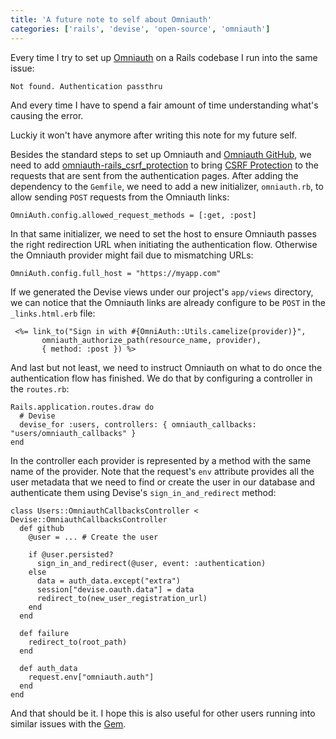 ```yaml
---
title: 'A future note to self about Omniauth'
categories: ['rails', 'devise', 'open-source', 'omniauth']
---
```


Every time I try to set up [Omniauth](https://github.com/omniauth/omniauth) on a Rails codebase I run into the same issue:

```
Not found. Authentication passthru
```

And every time I have to spend a fair amount of time understanding what's causing the error.

Luckiy it won't have anymore after writing this note for my future self.

Besides the standard steps to set up Omniauth and [Omniauth GitHub](https://github.com/omniauth/omniauth-github),
we need to add [omniauth-rails_csrf_protection](https://github.com/cookpad/omniauth-rails_csrf_protection) to bring [CSRF Protection](https://owasp.org/www-community/attacks/csrf) to the requests that are sent from the authentication pages.
After adding the dependency to the `Gemfile`, we need to add a new initializer, `omniauth.rb`, to allow sending `POST` requests from the Omniauth links:

```language-ruby
OmniAuth.config.allowed_request_methods = [:get, :post]
```

In that same initializer,
we need to set the host to ensure Omniauth passes the right redirection URL when initiating the authentication flow.
Otherwise the Omniauth provider might fail due to mismatching URLs:

```language-ruby
OmniAuth.config.full_host = "https://myapp.com"
```

If we generated the Devise views under our project's `app/views` directory, we can notice that the Omniauth links are already configure to be `POST` in the `_links.html.erb` file:

```erb
 <%= link_to("Sign in with #{OmniAuth::Utils.camelize(provider)}",
       omniauth_authorize_path(resource_name, provider),
       { method: :post }) %>
```

And last but not least, we need to instruct Omniauth on what to do once the authentication flow has finished.
We do that by configuring a controller in the `routes.rb`:

```language-ruby
Rails.application.routes.draw do
  # Devise
  devise_for :users, controllers: { omniauth_callbacks: "users/omniauth_callbacks" }
end
```

In the controller each provider is represented by a method with the same name of the provider.
Note that the request's `env` attribute provides all the user metadata that we need to find or create the user in our database and authenticate them using Devise's `sign_in_and_redirect` method:

```language-ruby
class Users::OmniauthCallbacksController < Devise::OmniauthCallbacksController
  def github
    @user = ... # Create the user

    if @user.persisted?
      sign_in_and_redirect(@user, event: :authentication)
    else
      data = auth_data.except("extra")
      session["devise.oauth.data"] = data
      redirect_to(new_user_registration_url)
    end
  end

  def failure
    redirect_to(root_path)
  end

  def auth_data
    request.env["omniauth.auth"]
  end
end
```

And that should be it.
I hope this is also useful for other users running into similar issues with the [Gem](https://rubygems.org/).
